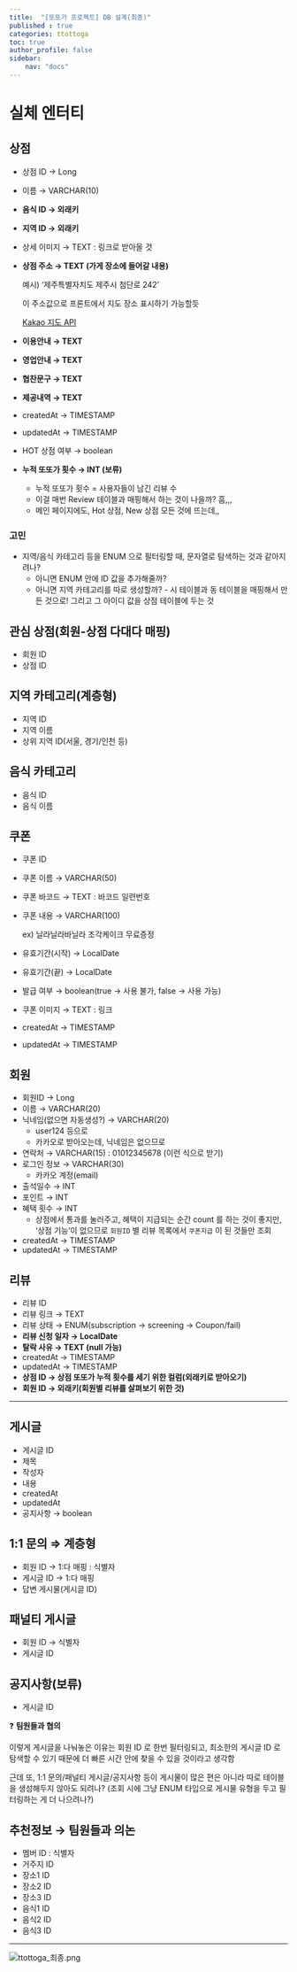 ```yaml
---
title:  "[또또가 프로젝트] DB 설계(최종)"
published : true
categories: ttottoga
toc: true
author_profile: false
sidebar:
    nav: "docs"
---
```


# 실체 엔터티

## 상점

- 상점 ID → Long

- 이름 → VARCHAR(10)

- **음식 ID → 외래키**

- **지역 ID → 외래키**

- 상세 이미지 → TEXT : 링크로 받아올 것

- **상점 주소 → TEXT (가게 장소에 들어갈 내용)**

  예시) ‘제주특별자치도 제주시 첨단로 242’

  이 주소값으로 프론트에서 지도 장소 표시하기 가능할듯

  [Kakao 지도 API](https://apis.map.kakao.com/web/sample/addr2coord/)

- **이용안내 → TEXT**

- **영업안내 → TEXT**

- **협찬문구 → TEXT**

- **제공내역 → TEXT**

- createdAt → TIMESTAMP

- updatedAt → TIMESTAMP

- HOT 상점 여부 → boolean

- **누적 또또가 횟수 → INT (보류)**

  - 누적 또또가 횟수 = 사용자들이 남긴 리뷰 수
  - 이걸 매번 Review 테이블과 매핑해서 하는 것이 나을까? 흠,,,
  - 메인 페이지에도, Hot 상점, New 상점 모든 것에 뜨는데,,

### 고민

- 지역/음식 카테고리 등을 ENUM 으로 필터링할 때, 문자열로 탐색하는 것과 같아지려나?
  - 아니면 ENUM 안에 ID 값을 추가해줄까?
  - 아니면 지역 카테고리를 따로 생성할까? - 시 테이블과 동 테이블을 매핑해서 만든 것으로! 그리고 그 아이디 값을 상점 테이블에 두는 것

## 관심 상점(회원-상점 다대다 매핑)

- 회원 ID
- 상점 ID

## 지역 카테고리(계층형)

- 지역 ID
- 지역 이름
- 상위 지역 ID(서울, 경기/인천 등)

## 음식 카테고리

- 음식 ID
- 음식 이름

## 쿠폰

- 쿠폰 ID

- 쿠폰 이름 → VARCHAR(50)

- 쿠폰 바코드 → TEXT : 바코드 일련번호

- 쿠폰 내용 → VARCHAR(100)

  ex) 닐라닐라바닐라 조각케이크 무료증정

- 유효기간(시작) → LocalDate

- 유효기간(끝) → LocalDate

- 발급 여부 → boolean(true → 사용 불가, false → 사용 가능)

- 쿠폰 이미지 → TEXT : 링크

- createdAt → TIMESTAMP

- updatedAt → TIMESTAMP

## 회원

- 회원ID → Long
- 이름 → VARCHAR(20)
- 닉네임(없으면 자동생성?) → VARCHAR(20)
  - user124 등으로
  - 카카오로 받아오는데, 닉네임은 없으므로
- 연락처 → VARCHAR(15) : 01012345678 (이런 식으로 받기)
- 로그인 정보 → VARCHAR(30)
  - 카카오 계정(email)
- 출석일수 → INT
- 포인트 → INT
- 혜택 횟수 → INT
  - 상점에서 통과를 눌러주고, 혜택이 지급되는 순간 count 를 하는 것이 좋지만, ‘상점 기능’이 없으므로 `회원ID` 별 리뷰 목록에서 `쿠폰지급` 이 된 것들만 조회
- createdAt → TIMESTAMP
- updatedAt → TIMESTAMP

## 리뷰

- 리뷰 ID
- 리뷰 링크 → TEXT
- 리뷰 상태 → ENUM(subscription → screening → Coupon/fail)
- **리뷰 신청 일자 → LocalDate**
- **탈락 사유 → TEXT (null 가능)**
- createdAt → TIMESTAMP
- updatedAt → TIMESTAMP
- **상점 ID → 상점 또또가 누적 횟수를 세기 위한 컬럼(외래키로 받아오기)**
- **회원 ID → 외래키(회원별 리뷰를 살펴보기 위한 것)**

---

## 게시글

- 게시글 ID
- 제목
- 작성자
- 내용
- createdAt
- updatedAt
- 공지사항 → boolean

## 1:1 문의 ⇒ 계층형

- 회원 ID → 1:다 매핑 : 식별자
- 게시글 ID → 1:다 매핑
- 답변 게시물(게시글 ID)

## 패널티 게시글

- 회원 ID → 식별자
- 게시글 ID

## 공지사항(보류)

- 게시글 ID


❓ **팀원들과 협의**


이렇게 게시글을 나눠놓은 이유는 회원 ID 로 한번 필터링되고, 최소한의 게시글 ID 로 탐색할 수 있기 때문에 더 빠른 시간 안에 찾을 수 있을 것이라고 생각함

근데 또, 1:1 문의/패널티 게시글/공지사항 등이 게시물이 많은 편은 아니라 따로 테이블을 생성해두지 않아도 되려나? (조회 시에 그냥 ENUM 타입으로 게시물 유형을 두고 필터링하는 게 더 나으려나?)

## 추천정보 → 팀원들과 의논

- 멤버 ID : 식별자
- 거주지 ID
- 장소1 ID
- 장소2 ID
- 장소3 ID
- 음식1 ID
- 음식2 ID
- 음식3 ID

---

![ttottoga_최종.png]({{site.url}}/assets/images/2024-01-09-ttottoga(1)/fb349e5a-b1f1-4840-9139-416f32704ab9.png)